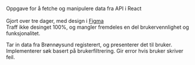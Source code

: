Oppgave for å fetche og manipulere data fra API i React <br>
<br>
Gjort over tre dager, med design i <a href="https://www.figma.com/file/AJY0wlDQz4IK62W2dMZHKy/Modul-D-oppgave-3?type=design&node-id=0-1&mode=design&t=DfygG4dMTYA7jxVO-0">Figma<a/><br>
Traff ikke desinget 100%, og mangler fremdeles en del brukervennlighet og funksjonalitet.

Tar in data fra Brønnøysund registerert, og presenterer det til bruker. Implementerer søk basert på brukerfiltrering. Gir error hvis bruker skriver feil. 
